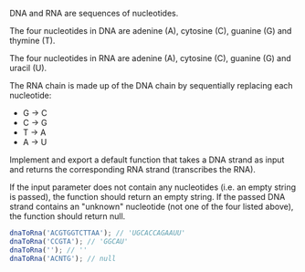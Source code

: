 DNA and RNA are sequences of nucleotides.

The four nucleotides in DNA are adenine (A), cytosine (C), guanine (G) and thymine (T).

The four nucleotides in RNA are adenine (A), cytosine (C), guanine (G) and uracil (U).

The RNA chain is made up of the DNA chain by sequentially replacing each nucleotide:

- G -> C
- C -> G
- T -> A
- A -> U

Implement and export a default function that takes a DNA strand as input and returns the corresponding RNA strand (transcribes the RNA).

If the input parameter does not contain any nucleotides (i.e. an empty string is passed), the function should return an empty string. If the passed DNA strand contains an "unknown" nucleotide (not one of the four listed above), the function should return null.

```javascript
dnaToRna('ACGTGGTCTTAA'); // 'UGCACCAGAAUU'
dnaToRna('CCGTA'); // 'GGCAU'
dnaToRna(''); // ''
dnaToRna('ACNTG'); // null
```
